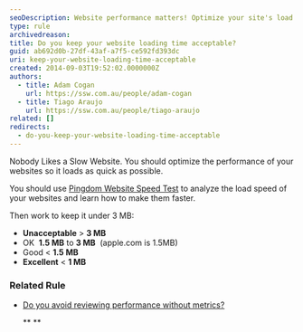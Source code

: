```yaml
---
seoDescription: Website performance matters! Optimize your site's load speed using Pingdom Website Speed Test to ensure it loads under 3 MB. Aim for an excellent score under 1 MB, like Apple.com.
type: rule
archivedreason:
title: Do you keep your website loading time acceptable?
guid: ab692d0b-27df-43af-a7f5-ce592fd393dc
uri: keep-your-website-loading-time-acceptable
created: 2014-09-03T19:52:02.0000000Z
authors:
  - title: Adam Cogan
    url: https://ssw.com.au/people/adam-cogan
  - title: Tiago Araujo
    url: https://ssw.com.au/people/tiago-araujo
related: []
redirects:
  - do-you-keep-your-website-loading-time-acceptable
---
```


Nobody Likes a Slow Website. You should optimize the performance of your websites so it loads as quick as possible.

<!--endintro-->

You should use [Pingdom Website Speed Test](http://tools.pingdom.com/fpt/) to analyze the load speed of your websites and learn how to make them faster.

Then work to keep it under 3 MB:

- **Unacceptable** &gt;
  **3 MB**
- OK  **1.5 MB** to
  **3 MB**  (apple.com is 1.5MB)
- Good &lt;
  **1.5 MB**
- **Excellent** &lt;
  **1 MB**

### Related Rule

- [Do you avoid reviewing performance without metrics?](/do-you-avoid-reviewing-performance-without-metrics)

  \*\*
  \*\*
